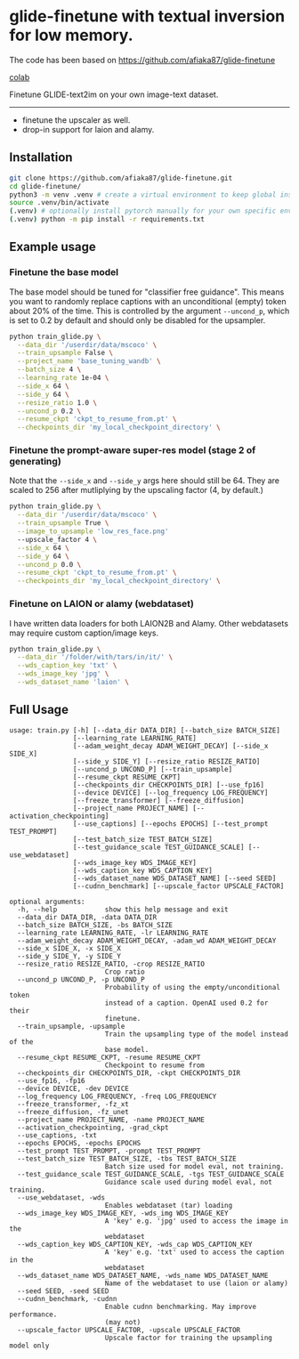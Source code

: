 # glide-finetune with textual inversion for low memory.

The code has been based on https://github.com/afiaka87/glide-finetune

[colab](https://github.com/eliohead/glide-finetune-colab)

Finetune GLIDE-text2im on your own image-text dataset.

--- 

- finetune the upscaler as well.
- drop-in support for laion and alamy.


## Installation

```sh
git clone https://github.com/afiaka87/glide-finetune.git
cd glide-finetune/
python3 -m venv .venv # create a virtual environment to keep global install clean.
source .venv/bin/activate
(.venv) # optionally install pytorch manually for your own specific env first...
(.venv) python -m pip install -r requirements.txt
```

## Example usage

### Finetune the base model


The base model should be tuned for "classifier free guidance". This means you want to randomly replace captions with an unconditional (empty) token about 20% of the time. This is controlled by the argument `--uncond_p`, which is set to 0.2 by default and should only be disabled for the upsampler.

```sh
python train_glide.py \
  --data_dir '/userdir/data/mscoco' \
  --train_upsample False \
  --project_name 'base_tuning_wandb' \
  --batch_size 4 \
  --learning_rate 1e-04 \
  --side_x 64 \
  --side_y 64 \
  --resize_ratio 1.0 \
  --uncond_p 0.2 \
  --resume_ckpt 'ckpt_to_resume_from.pt' \
  --checkpoints_dir 'my_local_checkpoint_directory' \
```

### Finetune the prompt-aware super-res model (stage 2 of generating)

Note that the `--side_x` and `--side_y` args here should still be 64. They are scaled to 256 after mutliplying by the upscaling factor (4, by default.)

```sh
python train_glide.py \
  --data_dir '/userdir/data/mscoco' \
  --train_upsample True \
  --image_to_upsample 'low_res_face.png'
  --upscale_factor 4 \
  --side_x 64 \
  --side_y 64 \
  --uncond_p 0.0 \
  --resume_ckpt 'ckpt_to_resume_from.pt' \
  --checkpoints_dir 'my_local_checkpoint_directory' \
```

### Finetune on LAION or alamy (webdataset)

I have written data loaders for both LAION2B and Alamy. Other webdatasets may require custom caption/image keys.

```sh
python train_glide.py \
  --data_dir '/folder/with/tars/in/it/' \
  --wds_caption_key 'txt' \
  --wds_image_key 'jpg' \
  --wds_dataset_name 'laion' \
```


## Full Usage
```
usage: train.py [-h] [--data_dir DATA_DIR] [--batch_size BATCH_SIZE]
                [--learning_rate LEARNING_RATE]
                [--adam_weight_decay ADAM_WEIGHT_DECAY] [--side_x SIDE_X]
                [--side_y SIDE_Y] [--resize_ratio RESIZE_RATIO]
                [--uncond_p UNCOND_P] [--train_upsample]
                [--resume_ckpt RESUME_CKPT]
                [--checkpoints_dir CHECKPOINTS_DIR] [--use_fp16]
                [--device DEVICE] [--log_frequency LOG_FREQUENCY]
                [--freeze_transformer] [--freeze_diffusion]
                [--project_name PROJECT_NAME] [--activation_checkpointing]
                [--use_captions] [--epochs EPOCHS] [--test_prompt TEST_PROMPT]
                [--test_batch_size TEST_BATCH_SIZE]
                [--test_guidance_scale TEST_GUIDANCE_SCALE] [--use_webdataset]
                [--wds_image_key WDS_IMAGE_KEY]
                [--wds_caption_key WDS_CAPTION_KEY]
                [--wds_dataset_name WDS_DATASET_NAME] [--seed SEED]
                [--cudnn_benchmark] [--upscale_factor UPSCALE_FACTOR]

optional arguments:
  -h, --help            show this help message and exit
  --data_dir DATA_DIR, -data DATA_DIR
  --batch_size BATCH_SIZE, -bs BATCH_SIZE
  --learning_rate LEARNING_RATE, -lr LEARNING_RATE
  --adam_weight_decay ADAM_WEIGHT_DECAY, -adam_wd ADAM_WEIGHT_DECAY
  --side_x SIDE_X, -x SIDE_X
  --side_y SIDE_Y, -y SIDE_Y
  --resize_ratio RESIZE_RATIO, -crop RESIZE_RATIO
                        Crop ratio
  --uncond_p UNCOND_P, -p UNCOND_P
                        Probability of using the empty/unconditional token
                        instead of a caption. OpenAI used 0.2 for their
                        finetune.
  --train_upsample, -upsample
                        Train the upsampling type of the model instead of the
                        base model.
  --resume_ckpt RESUME_CKPT, -resume RESUME_CKPT
                        Checkpoint to resume from
  --checkpoints_dir CHECKPOINTS_DIR, -ckpt CHECKPOINTS_DIR
  --use_fp16, -fp16
  --device DEVICE, -dev DEVICE
  --log_frequency LOG_FREQUENCY, -freq LOG_FREQUENCY
  --freeze_transformer, -fz_xt
  --freeze_diffusion, -fz_unet
  --project_name PROJECT_NAME, -name PROJECT_NAME
  --activation_checkpointing, -grad_ckpt
  --use_captions, -txt
  --epochs EPOCHS, -epochs EPOCHS
  --test_prompt TEST_PROMPT, -prompt TEST_PROMPT
  --test_batch_size TEST_BATCH_SIZE, -tbs TEST_BATCH_SIZE
                        Batch size used for model eval, not training.
  --test_guidance_scale TEST_GUIDANCE_SCALE, -tgs TEST_GUIDANCE_SCALE
                        Guidance scale used during model eval, not training.
  --use_webdataset, -wds
                        Enables webdataset (tar) loading
  --wds_image_key WDS_IMAGE_KEY, -wds_img WDS_IMAGE_KEY
                        A 'key' e.g. 'jpg' used to access the image in the
                        webdataset
  --wds_caption_key WDS_CAPTION_KEY, -wds_cap WDS_CAPTION_KEY
                        A 'key' e.g. 'txt' used to access the caption in the
                        webdataset
  --wds_dataset_name WDS_DATASET_NAME, -wds_name WDS_DATASET_NAME
                        Name of the webdataset to use (laion or alamy)
  --seed SEED, -seed SEED
  --cudnn_benchmark, -cudnn
                        Enable cudnn benchmarking. May improve performance.
                        (may not)
  --upscale_factor UPSCALE_FACTOR, -upscale UPSCALE_FACTOR
                        Upscale factor for training the upsampling model only
```
